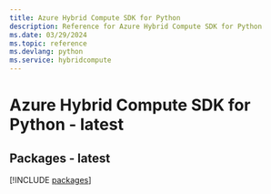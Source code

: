 ```yaml
---
title: Azure Hybrid Compute SDK for Python
description: Reference for Azure Hybrid Compute SDK for Python
ms.date: 03/29/2024
ms.topic: reference
ms.devlang: python
ms.service: hybridcompute
---
```

# Azure Hybrid Compute SDK for Python - latest
## Packages - latest
[!INCLUDE [packages](hybrid-compute-index.md)]
